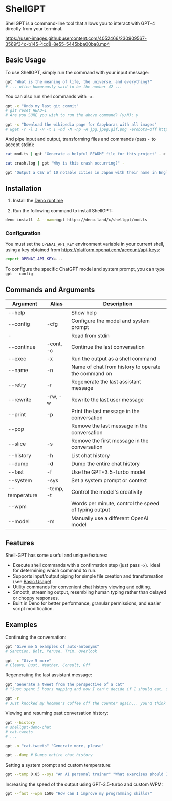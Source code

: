 # ShellGPT

ShellGPT is a command-line tool that allows you to interact with GPT-4 directly from your terminal.

https://user-images.githubusercontent.com/4052466/230909567-3569f34c-b145-4cd8-8e55-5445bba00ba8.mp4

## Basic Usage

To use ShellGPT, simply run the command with your input message:
 
```sh
gpt "What is the meaning of life, the universe, and everything?"
# ... often humorously said to be the number 42 ...
```

You can also run shell commands with `-x`:

```sh
gpt -x "Undo my last git commit"
# git reset HEAD~1
# Are you SURE you wish to run the above command? (y/N): y

gpt -x "Download the wikipedia page for Capybaras with all images"
# wget -r -l 1 -H -t 1 -nd -N -np -A jpg,jpeg,gif,png -erobots=off https://en.wikipedia.org/wiki/Capybara
```

And pipe input and output, transforming files and commands (pass `-` to accept stdin):

```sh
cat mod.ts | gpt "Generate a helpful README file for this project" - > README.md

cat crash.log | gpt "Why is this crash occurring?" -

gpt "Output a CSV of 10 notable cities in Japan with their name in English & Japanese plus a fun fact enclosed in quotes" > japan.csv
```

## Installation

1. Install the [Deno runtime](https://deno.land/manual/getting_started/installation)

2. Run the following command to install ShellGPT:

```sh
deno install -A --name=gpt https://deno.land/x/shellgpt/mod.ts
```

### Configuration

You must set the `OPENAI_API_KEY` environment variable in your current shell, using a key obtained from https://platform.openai.com/account/api-keys:

```sh
export OPENAI_API_KEY=...
```

To configure the specific ChatGPT model and system prompt, you can type `gpt --config`

## Commands and Arguments

| Argument      | Alias     | Description                                          |
| ------------- | --------- | ---------------------------------------------------- |
| --help        |           | Show help                                            |
| --config      | -cfg      | Configure the model and system prompt                |
| -             |           | Read from stdin                                      |
| --continue    | -cont, -c | Continue the last conversation                       |
| --exec        | -x        | Run the output as a shell command                    |
| --name        | -n        | Name of chat from history to operate the command on  |
| --retry       | -r        | Regenerate the last assistant message                |
| --rewrite     | -rw, -w   | Rewrite the last user message                        |
| --print       | -p        | Print the last message in the conversation           |
| --pop         |           | Remove the last message in the conversation          |
| --slice       | -s        | Remove the first message in the conversation         |
| --history     | -h        | List chat history                                    |
| --dump        | -d        | Dump the entire chat history                         |
| --fast        | -f        | Use the GPT-3.5-turbo model                          |
| --system      | -sys      | Set a system prompt or context                       |
| --temperature | -temp, -t | Control the model's creativity                       |
| --wpm         |           | Words per minute, control the speed of typing output |
| --model       | -m        | Manually use a different OpenAI model                |

## Features

Shell-GPT has some useful and unique features:

- Execute shell commands with a confirmation step (just pass `-x`). Ideal for determining which command to run.
- Supports input/output piping for simple file creation and transformation (see [Basic Usage](#Basic_Usage)).
- Utility commands for convenient chat history viewing and editing.
- Smooth, streaming output, resembling human typing rather than delayed or choppy responses.
- Built in Deno for better performance, granular permissions, and easier script modification.

## Examples

Continuing the conversation:

```sh
gpt "Give me 5 examples of auto-antonyms"
# Sanction, Bolt, Peruse, Trim, Overlook

gpt -c "Give 5 more"
# Cleave, Dust, Weather, Consult, Off
```

Regenerating the last assistant message:

```sh
gpt "Generate a tweet from the perspective of a cat"
# "Just spent 5 hours napping and now I can't decide if I should eat, stare out the window, or nap some more. #CatLife 🐾😽💤" ...

gpt -r
# Just knocked my hooman's coffee off the counter again... you'd think they'd learn by now nothing is safe at paw level 😹 #LivingLifeOnTheEdge #NineLives 
```

Viewing and resuming past conversation history:

```sh
gpt --history
# shellgpt-demo-chat
# cat-tweets
# ...

gpt -n "cat-tweets" "Generate more, please"

gpt --dump # Dumps entire chat history
```

Setting a system prompt and custom temperature:

```sh
gpt --temp 0.85 --sys "An AI personal trainer" "What exercises should I do for leg day?"
```

Increasing the speed of the output using GPT-3.5-turbo and custom WPM:

```sh
gpt --fast --wpm 1500 "How can I improve my programming skills?"
```
